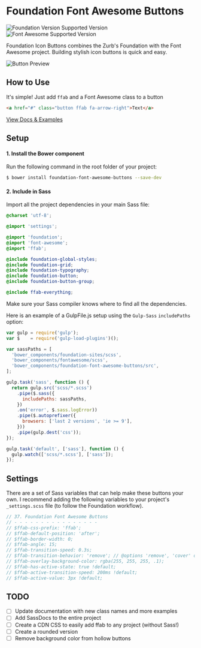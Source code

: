 # Foundation Font Awesome Buttons
![Foundation Version Supported Version](https://img.shields.io/badge/Foundation_For_Sites-v6.3.x-blue.svg?style=flat-square)
![Font Awesome Supported Version](https://img.shields.io/badge/Font_Awesome-v4.7.x-green.svg?style=flat-square)

Foundation Icon Buttons combines the Zurb's Foundation with the Font Awesome project. Building stylish icon buttons is quick and easy.

![Button Preview](https://raw.githubusercontent.com/joshmedeski/foundation-font-awesome-buttons/master/ffab-preview.png)

## How to Use

It's simple! Just add `ffab` and a Font Awesome class to a button

```html
<a href="#" class="button ffab fa-arrow-right">Text</a>
```

[View Docs & Examples](http://joshmedeski.github.io/foundation-font-awesome-buttons//)

## Setup

#### 1. Install the Bower component

Run the following command in the root folder of your project:

```bash
$ bower install foundation-font-awesome-buttons --save-dev
```

#### 2. Include in Sass

Import all the project dependencies in your main Sass file:

```scss
@charset 'utf-8';

@import 'settings';

@import 'foundation';
@import 'font-awesome';
@import 'ffab';

@include foundation-global-styles;
@include foundation-grid;
@include foundation-typography;
@include foundation-button;
@include foundation-button-group;

@include ffab-everything;
```

Make sure your Sass compiler knows where to find all the dependencies.

Here is an example of a GulpFile.js setup using the `Gulp-Sass` `includePaths` option:

```js
var gulp = require('gulp');
var $    = require('gulp-load-plugins')();

var sassPaths = [
  'bower_components/foundation-sites/scss',
  'bower_components/fontawesome/scss',
  'bower_components/foundation-font-awesome-buttons/src',
];

gulp.task('sass', function () {
  return gulp.src('scss/*.scss')
    .pipe($.sass({
      includePaths: sassPaths,
    })
    .on('error', $.sass.logError))
    .pipe($.autoprefixer({
      browsers: ['last 2 versions', 'ie >= 9'],
    }))
    .pipe(gulp.dest('css'));
});

gulp.task('default', ['sass'], function () {
  gulp.watch(['scss/*.scss'], ['sass']);
});
```


## Settings

There are a set of Sass variables that can help make these buttons your own. I recommend adding the following variables to your project's `_settings.scss` file (to follow the Foundation workflow).

```scss
// 37. Foundation Font Awesome Buttons
// - - - - - - - - - - - - - - - -
// $ffab-css-prefix: 'ffab';
// $ffab-default-position: 'after';
// $ffab-border-width: 0;
// $ffab-angle: 15;
// $ffab-transition-speed: 0.3s;
// $ffab-transition-behavior: 'remove'; // @options 'remove', 'cover' or 'none'
// $ffab-overlay-background-color: rgba(255, 255, 255, .1);
// $ffab-has-active-state: true !default;
// $ffab-active-transition-speed: 200ms !default;
// $ffab-active-value: 3px !default;
```

## TODO

- [ ] Update documentation with new class names and more examples
- [ ] Add SassDocs to the entire project
- [ ] Create a CDN CSS to easily add ffab to any project (without Sass!)
- [ ] Create a rounded version
- [ ] Remove background color from hollow buttons
